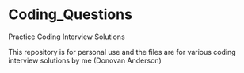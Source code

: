 Coding_Questions
================

Practice Coding Interview Solutions

This repository is for personal use and the files are for various coding interview solutions by me (Donovan Anderson)
